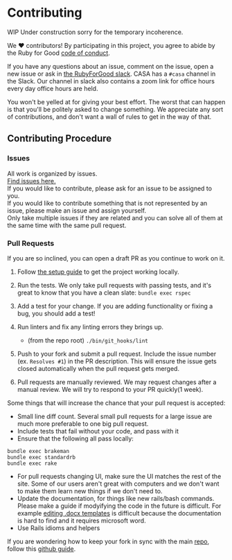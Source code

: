# Contributing
WIP Under construction sorry for the temporary incoherence.

We ♥ contributors! By participating in this project, you agree to abide by the Ruby for Good [code of conduct].

If you have any questions about an issue, comment on the issue, open a new issue or ask in [the RubyForGood slack](https://rubyforgood.herokuapp.com/). CASA has a `#casa` channel in the Slack. Our channel in slack also contains a zoom link for office hours every day office hours are held.  
  
You won't be yelled at for giving your best effort. The worst that can happen is that you'll be politely asked to change something. We appreciate any sort of contributions, and don't want a wall of rules to get in the way of that.

## Contributing Procedure  
### Issues  
All work is organized by issues.  
[Find issues here.][issues]  
If you would like to contribute, please ask for an issue to be assigned to you.  
If you would like to contribute something that is not represented by an issue, please make an issue and assign yourself.  
Only take multiple issues if they are related and you can solve all of them at the same time with the same pull request.  

### Pull Requests  
If you are so inclined, you can open a draft PR as you continue to work on it.

1. Follow [the setup guide](https://github.com/rubyforgood/casa#installation) to get the project working locally.

1. Run the tests. We only take pull requests with passing tests, and it's great to know that you have a clean slate: `bundle exec rspec`

1. Add a test for your change. If you are adding functionality or fixing a  bug, you should add a test!

1. Run linters and fix any linting errors they brings up.  
   - (from the repo root) `./bin/git_hooks/lint`

1. Push to your fork and submit a pull request. Include the issue number (ex. `Resolves #1`) in the PR description. This will ensure the issue gets closed automatically when the pull request gets merged.

1. Pull requests are manually reviewed. We may request changes after a manual review. We will try to respond to your PR quickly(1 week).  

Some things that will increase the chance that your pull request is accepted:

* Small line diff count. Several small pull requests for a large issue are much more preferable to one big pull request.  
* Include tests that fail without your code, and pass with it
* Ensure that the following all pass locally:
```
bundle exec brakeman
bundle exec standardrb
bundle exec rake
```
* For pull requests changing UI, make sure the UI matches the rest of the site. Some of our users aren't great with computers and we don't want to make them learn new things if we don't need to.
* Update the documentation, for things like new rails/bash commands. Please make a guide if modyifying the code in the future is difficult. For example [editing .docx templates](https://github.com/rubyforgood/casa/wiki/How-to-edit-docx-templates) is difficult because the documentation is hard to find and it requires microsoft word.  
* Use Rails idioms and helpers  

If you are wondering how to keep your fork in sync with the main [repo], follow this [github guide](https://help.github.com/en/github/collaborating-with-issues-and-pull-requests/syncing-a-fork).

[code of conduct]: https://github.com/rubyforgood/code-of-conduct
[issues]: https://github.com/rubyforgood/casa/issues?q=is%3Aopen+is%3Aissue+label%3A%22Status%3A+Available%22
[repo]: https://github.com/rubyforgood/casa
[setup]: https://github.com/rubyforgood/casa#developing-
